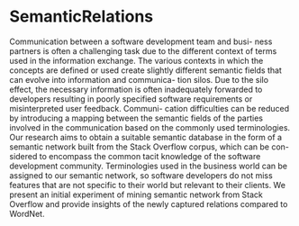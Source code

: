 # SemanticRelations
Communication between a software development team and busi- ness partners is often a challenging task due to the different context of terms used in the information exchange. The various contexts in which the concepts are defined or used create slightly different semantic fields that can evolve into information and communica- tion silos. Due to the silo effect, the necessary information is often inadequately forwarded to developers resulting in poorly specified software requirements or misinterpreted user feedback. Communi- cation difficulties can be reduced by introducing a mapping between the semantic fields of the parties involved in the communication based on the commonly used terminologies. Our research aims to obtain a suitable semantic database in the form of a semantic network built from the Stack Overflow corpus, which can be con- sidered to encompass the common tacit knowledge of the software development community. Terminologies used in the business world can be assigned to our semantic network, so software developers do not miss features that are not specific to their world but relevant to their clients. We present an initial experiment of mining semantic network from Stack Overflow and provide insights of the newly captured relations compared to WordNet.

